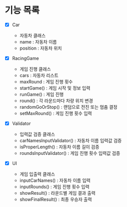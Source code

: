# 기능 목록
- [x] Car
  - 자동차 클래스
  - name : 자동차 이름
  - position : 자동차 위치

- [x] RacingGame
  - 게임 진행 클래스
  - cars : 자동차 리스트
  - maxRound : 게임 진행 횟수
  - startGame() : 게임 시작 및 정보 입력
  - runGame() : 게임 진행
  - round() : 각 라운드마다 차량 위치 변경
  - randomGoOrStop() : 랜덤으로 전진 또는 멈춤 결정
  - setMaxRound() : 게임 진행 횟수 입력

- [x] Validator
  - 입력값 검증 클래스
  - carNamesInputValidator() : 자동차 이름 입력값 검증
  - isProperLength() : 자동차 이름 길이 검증
  - roundsInputValidator() : 게임 진행 횟수 입력값 검증

- [x] UI
  - 게임 입출력 클래스
  - inputCarNames() : 자동차 이름 입력
  - inputRounds() : 게임 진행 횟수 입력
  - showResult() : 라운드별 게임 결과 출력
  - showFinalResult() : 최종 우승자 출력